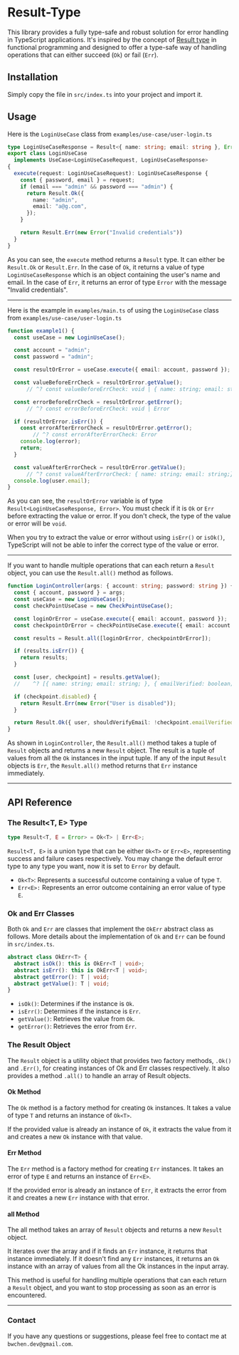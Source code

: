 # Result-Type

This library provides a fully type-safe and robust solution for error handling in TypeScript applications. It's inspired by the concept of [Result type](https://en.wikipedia.org/wiki/Result_type) in functional programming and designed to offer a type-safe way of handling operations that can either succeed (`Ok`) or fail (`Err`).

## Installation

Simply copy the file in `src/index.ts` into your project and import it.

## Usage

Here is the `LoginUseCase` class from `examples/use-case/user-login.ts`

```typescript
type LoginUseCaseResponse = Result<{ name: string; email: string }, Error>;
export class LoginUseCase
  implements UseCase<LoginUseCaseRequest, LoginUseCaseResponse>
{
  execute(request: LoginUseCaseRequest): LoginUseCaseResponse {
    const { password, email } = request;
    if (email === "admin" && password === "admin") {
      return Result.Ok({
        name: "admin",
        email: "a@g.com",
      });
    }

    return Result.Err(new Error("Invalid credentials")) 
  }
}
```

As you can see, the `execute` method returns a `Result` type. It can either be `Result.Ok` or `Result.Err`. In the case of `Ok`, it returns a value of type `LoginUseCaseResponse` which is an object containing the user's name and email. In the case of `Err`, it returns an error of type `Error` with the message "Invalid credentials".

---

Here is the example in `examples/main.ts` of using the `LoginUseCase` class from `examples/use-case/user-login.ts`

```typescript
function example1() {
  const useCase = new LoginUseCase();

  const account = "admin";
  const password = "admin";

  const resultOrError = useCase.execute({ email: account, password });

  const valueBeforeErrCheck = resultOrError.getValue();
      // ^? const valueBeforeErrCheck: void | { name: string; email: string;}

  const errorBeforeErrCheck = resultOrError.getError();
      // ^? const errorBeforeErrCheck: void | Error

  if (resultOrError.isErr()) {
    const errorAfterErrorCheck = resultOrError.getError();
        // ^? const errorAfterErrorCheck: Error
    console.log(error);
    return;
  }

  const valueAfterErrorCheck = resultOrError.getValue();
      // ^? const valueAfterErrorCheck: { name: string; email: string;}
  console.log(user.email);
}
```

As you can see, the `resultOrError` variable is of type `Result<LoginUseCaseResponse, Error>`. You must check if it is `Ok` or `Err` before extracting the value or error. If you don't check, the type of the value or error will be `void`.

When you try to extract the value or error without using `isErr()` or `isOk()`, TypeScript will not be able to infer the correct type of the value or error.

---

If you want to handle multiple operations that can each return a `Result` object, you can use the `Result.all()` method as follows.

```typescript
function LoginController(args: { account: string; password: string }) {
  const { account, password } = args;
  const useCase = new LoginUseCase();
  const checkPointUseCase = new CheckPointUseCase();

  const loginOrError = useCase.execute({ email: account, password });
  const checkpointOrError = checkPointUseCase.execute({ email: account });

  const results = Result.all([loginOrError, checkpointOrError]);

  if (results.isErr()) {
    return results;
  }

  const [user, checkpoint] = results.getValue();
  //    ^? [{ name: string; email: string; }, { emailVerified: boolean; disabled: boolean;}]

  if (checkpoint.disabled) {
    return Result.Err(new Error("User is disabled"));
  }

  return Result.Ok({ user, shouldVerifyEmail: !checkpoint.emailVerified });
}
```

As shown in `LoginController`, the `Result.all()` method takes a tuple of `Result` objects and returns a new `Result` object. The result is a tuple of values from all the `Ok` instances in the input tuple. If any of the input `Result` objects is `Err`, the `Result.all()` method returns that `Err` instance immediately.

---

## API Reference

### The Result<T, E> Type

```typescript
type Result<T, E = Error> = Ok<T> | Err<E>;
```

`Result<T, E>` is a union type that can be either `Ok<T>` or `Err<E>`, representing success and failure cases respectively. You may change the default error type to any type you want, now it is set to `Error` by default.

- `Ok<T>`: Represents a successful outcome containing a value of type `T`.
- `Err<E>:` Represents an error outcome containing an error value of type `E`.

### Ok and Err Classes

Both `Ok` and `Err` are classes that implement the `OkErr` abstract class as follows. More details about the implementation of `Ok` and `Err` can be found in `src/index.ts`.

```typescript
abstract class OkErr<T> {
  abstract isOk(): this is OkErr<T | void>;
  abstract isErr(): this is OkErr<T | void>;
  abstract getError(): T | void;
  abstract getValue(): T | void;
}
```

- `isOk()`: Determines if the instance is `Ok`.
- `isErr()`: Determines if the instance is `Err`.
- `getValue()`: Retrieves the value from `Ok`.
- `getError()`: Retrieves the error from `Err`.

### The Result Object

The `Result` object is a utility object that provides two factory methods, `.Ok()` and `.Err()`, for creating instances of Ok and Err classes respectively. It also provides a method `.all()` to handle an array of Result objects.

#### Ok Method

The `Ok` method is a factory method for creating `Ok` instances. It takes a value of type `T` and returns an instance of `Ok<T>`.

If the provided value is already an instance of `Ok`, it extracts the value from it and creates a new `Ok` instance with that value.

#### Err Method

The `Err` method is a factory method for creating `Err` instances. It takes an error of type `E` and returns an instance of `Err<E>`.

If the provided error is already an instance of `Err`, it extracts the error from it and creates a new `Err` instance with that error.

#### all Method

The all method takes an array of `Result` objects and returns a new `Result` object.

It iterates over the array and if it finds an `Err` instance, it returns that instance immediately. If it doesn't find any `Err` instances, it returns an `Ok` instance with an array of values from all the Ok instances in the input array.

This method is useful for handling multiple operations that can each return a `Result` object, and you want to stop processing as soon as an error is encountered.

---

### Contact

If you have any questions or suggestions, please feel free to contact me at `bwchen.dev@gmail.com`.
